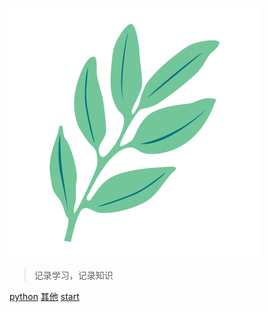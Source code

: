 ![logo](static/_image/yezi-.svg)

> 记录学习，记录知识

<!-- [学习](#前言) -->


[python](temp/python/readme.md)
[其他](temp/其他/readme.md)
[start](#前言)
